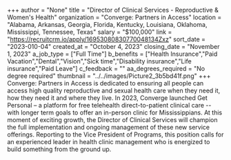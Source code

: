 +++
author = "None"
title = "Director of Clinical Services - Reproductive & Women's Health"
organization = "Converge: Partners in Access"
location = "Alabama, Arkansas, Georgia, Florida, Kentucky, Louisiana, Oklahoma, Mississippi, Tennessee, Texas"
salary = "$100,000"
link = "https://recruitcrm.io/apply/16953080830770048134Zxz"
sort_date = "2023-010-04"
created_at = "October 4, 2023"
closing_date = "November 1, 2023"
a_job_type = ["Full Time"]
b_benefits = ["Health Insurance","Paid Vacation","Dental","Vision","Sick time","Disability insurance","Life insurance","Paid Leave"]
c_feedback = ""
aa_degrees_required = "No degree required"
thumbnail = "../../images/Picture2_3b5bd41f.png"
+++
Converge: Partners in Access is dedicated to ensuring all people can access high quality reproductive and sexual health care when they need it, how they need it and where they live. In 2023, Converge launched Get Personal – a platform for free telehealth direct-to-patient clinical care -- with longer term goals to offer an in-person clinic for Mississippians. At this moment of exciting growth, the Director of Clinical Services will champion the full implementation and ongoing management of these new service offerings. Reporting to the Vice President of Programs, this position calls for an experienced leader in health clinic management who is energized to build something from the ground up. 